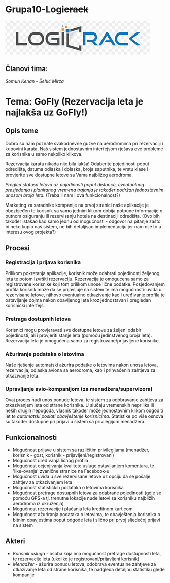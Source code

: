 # **Grupa10-Logi~~crack~~**
![Logicrack](logicrack_logo.png)

## Članovi tima:
*Somun Kenan - Šehić Mirza*

# Tema: GoFly (Rezervacija leta je najlakša uz GoFly!)

## Opis teme
Dobro su nam poznate svakodnevne gužve na aerodromima pri rezervaciji i kupovini karata. Naš sistem jednostavnim interfejsom rješava ove probleme za korisnika u samo nekoliko klikova.

Rezervacija karata nikada nije bila lakša! Odaberite pojedinosti poput odredišta, datuma odlaska i dolaska, broja saputnika, te vrstu klase i provjerite sve dostupne letove sa Vama najbližeg aerodroma.

_Pregled statusa letova uz pojedinosti poput distance, eventualnog presjedanja i planiranog vremena trajanja je također podržan jednostavnim unosom broja leta._ (Treba li nam i ova funkcionalnost?)

Marketing za saradnike kompanije na prvoj stranici naše aplikacije je obezbjeđen te korisnik sa samo jednim klikom dobija potpune informacije o putnom osiguranju ili rezervisanju hotela na destinaciji odredišta. (Ovo bih također istakao kao samo jednu od mogućnosti - odgovor na pitanje zašto bi neko kupio naš sistem, ne bih detaljisao implementaciju jer nam nije to u interesu ovog projekta?)

## Procesi
### Registracija i prijava korisnika
Prilikom pokretanja aplikacije, korisnik može odabrati pojedinosti željenog leta te potom izvršiti rezervaciju. Rezervacija je omogućena samo za registrovane korisnike koji tom prilikom unose lične podatke. Posjedovanjem profila korisnik može da se prijavljuje na sistem te ima mogućnosti: uvida u rezervisane letove, njihovo eventualno otkazivanje kao i uređivanje profila te ostavljanje dojma nakon obavljenog leta kroz jednostavan i pregledan korisnički interfejs.

### Pretraga dostupnih letova
Korisnici mogu provjeravati sve dostupne letove za željeni odabir pojedinosti, ali i provjeriti stanje leta (pomoću jedinstvenog broja leta). Rezervacija leta je omogućena samo za registrovane/prijavljene korisnike.

### Ažuriranje podataka o letovima
Naše rješenje automatski ažurira podatke o letovima nakon unosa letova, rezervacija, odlaska aviona sa aerodroma, kao i prihvaćenih zahtjeva za otkazivanje leta.

### Upravljanje avio-kompanijom (za menadžera/supervizora)
Ovaj proces nudi unos ponude letova, te sistem za odobravanje zahtjeva za otkazivanjem leta od strane korisnika. U slučaju vremenskih neprilika ili nekih drugih nepogoda, vlasnik također može jednostavnim klikom odgoditi let _te automatski poslati obavještenje korisnicima._
Statistike po više osnova su također dostupne pri prijavi u sistem sa privilegijom menadžera.

## Funkcionalnosti
- Mogućnost prijave u sistem sa različitim privilegijama (menadžer, korisnik - gost, korisnik - prijavljeni/registrovani)
- Mogućnost uređivanja ličnog profila 
- Mogućnost ocjenjivanja kvalitete usluge ostavljanjem komentara, te 'like-ovanja' zvanične stranice na Facebook-u
- Mogućnost uvida u sve rezervisane letove uz opciju da se pošalje zahtjev za otkazivanjem leta
- Mogućnost statističkih podataka o letovima korisnika
- Mogućnost pretrage dostupnih letova za odabrane pojedinosti (gdje se pomoću GPS-a tj. trenutne lokacije nude letovi sa korisniku najbližih aerodroma iz okruženja)
- Mogućnost rezervacije i plaćanja leta kreditnom karticom
- Mogućnost ažuriranja podataka o letovima, te obavještenja korisnika o bitnim obavjestima poput odgode leta i slično pri prvoj sljedećoj prijavi na sistem

## Akteri
- _Korisnik usluga_ - osoba koja ima mogućnost pretrage dostupnosti leta, te rezervacije leta (ukoliko je registrovani/prijavljeni korisnik)
- _Menadžer_ - ažurira ponudu letova, odobrava eventualne zahtjeve za otkazivanje leta od strane korisnika, te nadgleda detaljnu statistiku glede kompanije
